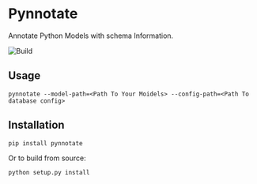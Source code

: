 # Pynnotate
Annotate Python Models with schema Information.

![Build](https://api.travis-ci.org/abhsag24/pynnotate.svg?branch=production)

## Usage

```
pynnotate --model-path=<Path To Your Moidels> --config-path=<Path To database config>
```

## Installation

```
pip install pynnotate
```

Or to build from source:


```
python setup.py install
```
